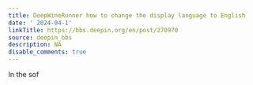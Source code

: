 ```yaml
---
title: DeepWineRunner how to change the display language to English
date: ' 2024-04-1'
linkTitle: https://bbs.deepin.org/en/post/270970
source: deepin_bbs
description: NA
disable_comments: true
---
```

In the sof
